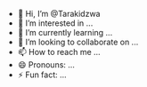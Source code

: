 - 👋 Hi, I’m @Tarakidzwa
- 👀 I’m interested in ...
- 🌱 I’m currently learning ...
- 💞️ I’m looking to collaborate on ...
- 📫 How to reach me ...
- 😄 Pronouns: ...
- ⚡ Fun fact: ...

<!---
Tarakidzwa/Tarakidzwa is a ✨ special ✨ repository because its `README.md` (this file) appears on your GitHub profile.
You can click the Preview link to take a look at your changes.
--->
